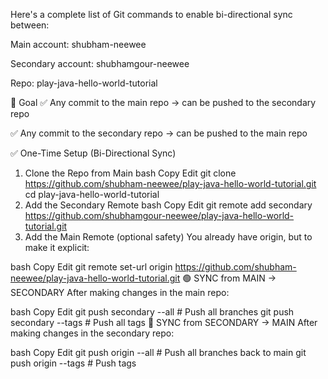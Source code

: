 Here's a complete list of Git commands to enable bi-directional sync between:

Main account: shubham-neewee

Secondary account: shubhamgour-neewee

Repo: play-java-hello-world-tutorial

🔁 Goal
✅ Any commit to the main repo → can be pushed to the secondary repo

✅ Any commit to the secondary repo → can be pushed to the main repo

✅ One-Time Setup (Bi-Directional Sync)
1. Clone the Repo from Main
bash
Copy
Edit
git clone https://github.com/shubham-neewee/play-java-hello-world-tutorial.git
cd play-java-hello-world-tutorial
2. Add the Secondary Remote
bash
Copy
Edit
git remote add secondary https://github.com/shubhamgour-neewee/play-java-hello-world-tutorial.git
3. Add the Main Remote (optional safety)
You already have origin, but to make it explicit:

bash
Copy
Edit
git remote set-url origin https://github.com/shubham-neewee/play-java-hello-world-tutorial.git
🟢 SYNC from MAIN → SECONDARY
After making changes in the main repo:

bash
Copy
Edit
git push secondary --all     # Push all branches
git push secondary --tags    # Push all tags
🔄 SYNC from SECONDARY → MAIN
After making changes in the secondary repo:

bash
Copy
Edit
git push origin --all        # Push all branches back to main
git push origin --tags       # Push tags
